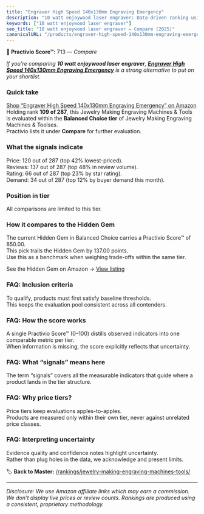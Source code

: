 ```yaml
---
title: "Engraver High Speed 140x130mm Engraving Emergency"
description: "10 watt enjoywood laser engraver: Data-driven ranking using the Practivio Score™. Positioned by quality, value, demand, findability, momentum."
keywords: ["10 watt enjoywood laser engraver"]
seo_title: "10 watt enjoywood laser engraver — Compare (2025)"
canonicalURL: "/products/engraver-high-speed-140x130mm-engraving-emergency-B0F2YPY66Q/"
---
```


**🛒 Practivio Score™:** 713 — _Compare_


*If you're comparing **10 watt enjoywood laser engraver**, **[Engraver High Speed 140x130mm Engraving Emergency](https://www.amazon.com/dp/B0F2YPY66Q?tag=practivio-20)** is a strong alternative to put on your shortlist.*
### Quick take
[Shop “Engraver High Speed 140x130mm Engraving Emergency” on Amazon](https://www.amazon.com/dp/B0F2YPY66Q?tag=practivio-20)
Holding rank **109 of 287**, this Jewelry Making Engraving Machines & Tools is evaluated within the **Balanced Choice tier** of Jewelry Making Engraving Machines & Toolses.  
Practivio lists it under **Compare** for further evaluation.

### What the signals indicate
Price: 120 out of 287 (top 42% lowest-priced).  
Reviews: 137 out of 287 (top 48% in review volume).  
Rating: 66 out of 287 (top 23% by star rating).  
Demand: 34 out of 287 (top 12% by buyer demand this month).

### Position in tier
All comparisons are limited to this tier.

### How it compares to the Hidden Gem
The current Hidden Gem in Balanced Choice carries a Practivio Score™ of 850.00.  
This pick trails the Hidden Gem by 137.00 points.  
Use this as a benchmark when weighing trade-offs within the same tier.  

See the Hidden Gem on Amazon → [View listing](https://www.amazon.com/dp/B01M1SJNVU?tag=practivio-20)

### FAQ: Inclusion criteria
To qualify, products must first satisfy baseline thresholds.  
This keeps the evaluation pool consistent across all contenders.

### FAQ: How the score works
A single Practivio Score™ (0–100) distills observed indicators into one comparable metric per tier.  
When information is missing, the score explicitly reflects that uncertainty.

### FAQ: What “signals” means here
The term “signals” covers all the measurable indicators that guide where a product lands in the tier structure.

### FAQ: Why price tiers?
Price tiers keep evaluations apples-to-apples.  
Products are measured only within their own tier, never against unrelated price classes.

### FAQ: Interpreting uncertainty
Evidence quality and confidence notes highlight uncertainty.  
Rather than plug holes in the data, we acknowledge and present limits.

<!-- Missing template for Compare/CompareWithinPriceClass -->


🏷️ **Back to Master:** [/rankings/jewelry-making-engraving-machines-tools/](/rankings/jewelry-making-engraving-machines-tools/)

---
_Disclosure: We use Amazon affiliate links which may earn a commission. We don’t display live prices or review counts. Rankings are produced using a consistent, proprietary methodology._
